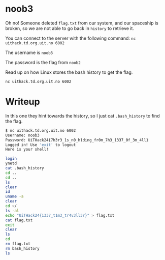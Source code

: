 # noob3

Oh no! Someone deleted `flag.txt` from our system, and our spaceship is broken, so we are not able to go back in `history` to retrieve it.

You can connect to the server with the following command: `nc uithack.td.org.uit.no 6002`

The username is `noob3`

The password is the flag from `noob2`

Read up on how Linux stores the bash history to get the flag.

`nc uithack.td.org.uit.no 6002`

# Writeup

In this one they hint towards the history, so I just cat `.bash_history` to find the flag.

```bash
$ nc uithack.td.org.uit.no 6002
Username: noob3
Password: UiTHack24{7h3r3_1s_n0_h1ding_fr0m_7h3_1337_0f_3m_4ll}
Logged in! Use 'exit' to logout
Here is your shell!

login
ynetd
cat .bash_history
cd ..
cd ..
ls
clear
id
uname -a
clear
cd ~/
ls -al
echo "UiTHack24{1337_t1m3_tr4v3ll3r}" > flag.txt
cat flag.txt
exit
clear
ls
cd 
rm flag.txt
rm bash_history
ls
```